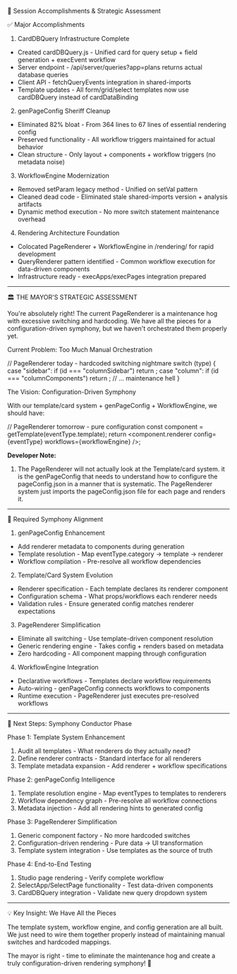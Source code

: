  🎯 Session Accomplishments & Strategic Assessment

  ✅ Major Accomplishments

  1. CardDBQuery Infrastructure Complete

  - Created cardDBQuery.js - Unified card for query setup + field generation + execEvent workflow
  - Server endpoint - /api/server/queries?app=plans returns actual database queries
  - Client API - fetchQueryEvents integration in shared-imports
  - Template updates - All form/grid/select templates now use cardDBQuery instead of cardDataBinding

  2. genPageConfig Sheriff Cleanup

  - Eliminated 82% bloat - From 364 lines to 67 lines of essential rendering config
  - Preserved functionality - All workflow triggers maintained for actual behavior
  - Clean structure - Only layout + components + workflow triggers (no metadata noise)

  3. WorkflowEngine Modernization

  - Removed setParam legacy method - Unified on setVal pattern
  - Cleaned dead code - Eliminated stale shared-imports version + analysis artifacts
  - Dynamic method execution - No more switch statement maintenance overhead

  4. Rendering Architecture Foundation

  - Colocated PageRenderer + WorkflowEngine in /rendering/ for rapid development
  - QueryRenderer pattern identified - Common workflow execution for data-driven components
  - Infrastructure ready - execApps/execPages integration prepared

  ---
  🏛️ THE MAYOR'S STRATEGIC ASSESSMENT

  You're absolutely right! The current PageRenderer is a maintenance hog with excessive switching and hardcoding. We have all the pieces for a configuration-driven symphony, but we
  haven't orchestrated them properly yet.

  Current Problem: Too Much Manual Orchestration

  // PageRenderer today - hardcoded switching nightmare
  switch (type) {
    case "sidebar": if (id === "columnSidebar") return <StudioSidebar />;
    case "column": if (id === "columnComponents") return <ComponentChoicesPanel />;
    // ... maintenance hell
  }

  The Vision: Configuration-Driven Symphony

  With our template/card system + genPageConfig + WorkflowEngine, we should have:

  // PageRenderer tomorrow - pure configuration
  const component = getTemplate(eventType.template);
  return <component.renderer config={eventType} workflows={workflowEngine} />;

  **Developer Note:**
  1.  The PageRenderer will not actually look at the Template/card system.  it is the genPageConfig that needs to understand how to configure the pageConfig.json in a manner that is systematic.  The PageRenderer system just imports the pageConfig.json file for each page and renders it.  

  ---
  🎼 Required Symphony Alignment

  1. genPageConfig Enhancement

  - Add renderer metadata to components during generation
  - Template resolution - Map eventType.category → template → renderer
  - Workflow compilation - Pre-resolve all workflow dependencies

  2. Template/Card System Evolution

  - Renderer specification - Each template declares its renderer component
  - Configuration schema - What props/workflows each renderer needs
  - Validation rules - Ensure generated config matches renderer expectations

  3. PageRenderer Simplification

  - Eliminate all switching - Use template-driven component resolution
  - Generic rendering engine - Takes config + renders based on metadata
  - Zero hardcoding - All component mapping through configuration

  4. WorkflowEngine Integration

  - Declarative workflows - Templates declare workflow requirements
  - Auto-wiring - genPageConfig connects workflows to components
  - Runtime execution - PageRenderer just executes pre-resolved workflows

  ---
  🚀 Next Steps: Symphony Conductor Phase

  Phase 1: Template System Enhancement

  1. Audit all templates - What renderers do they actually need?
  2. Define renderer contracts - Standard interface for all renderers
  3. Template metadata expansion - Add renderer + workflow specifications

  Phase 2: genPageConfig Intelligence

  1. Template resolution engine - Map eventTypes to templates to renderers
  2. Workflow dependency graph - Pre-resolve all workflow connections
  3. Metadata injection - Add all rendering hints to generated config

  Phase 3: PageRenderer Simplification

  1. Generic component factory - No more hardcoded switches
  2. Configuration-driven rendering - Pure data → UI transformation
  3. Template system integration - Use templates as the source of truth

  Phase 4: End-to-End Testing

  1. Studio page rendering - Verify complete workflow
  2. SelectApp/SelectPage functionality - Test data-driven components
  3. CardDBQuery integration - Validate new query dropdown system

  ---
  💡 Key Insight: We Have All the Pieces

  The template system, workflow engine, and config generation are all built. We just need to wire them together properly instead of maintaining manual switches and hardcoded mappings.

  The mayor is right - time to eliminate the maintenance hog and create a truly configuration-driven rendering symphony! 🎼